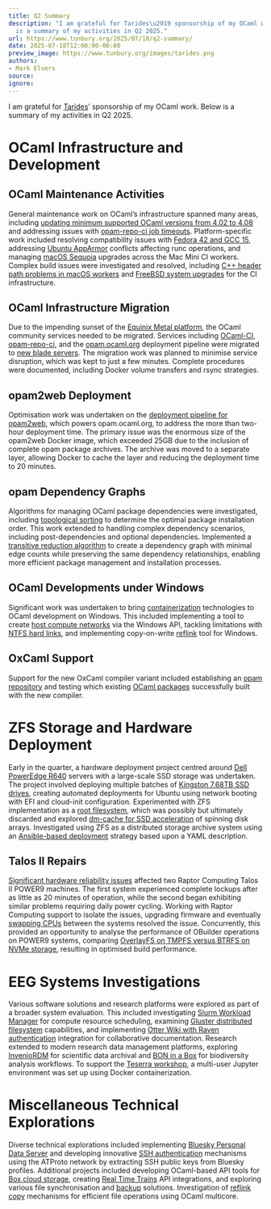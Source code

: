 ```yaml
---
title: Q2 Summary
description: "I am grateful for Tarides\u2019 sponsorship of my OCaml work. Below
  is a summary of my activities in Q2 2025."
url: https://www.tunbury.org/2025/07/18/q2-summary/
date: 2025-07-18T12:00:00-00:00
preview_image: https://www.tunbury.org/images/tarides.png
authors:
- Mark Elvers
source:
ignore:
---
```


<p>I am grateful for <a href="https://tarides.com">Tarides</a>’ sponsorship of my OCaml work. Below is a summary of my activities in Q2 2025.</p>

<h1>OCaml Infrastructure and Development</h1>

<h2>OCaml Maintenance Activities</h2>

<p>General maintenance work on OCaml’s infrastructure spanned many areas, including <a href="https://www.tunbury.org/2025/03/24/recent-ocaml-version/">updating minimum supported OCaml versions from 4.02 to 4.08</a> and addressing issues with <a href="https://www.tunbury.org/2025/04/04/opam-repo-ci/">opam-repo-ci job timeouts</a>. Platform-specific work included resolving compatibility issues with <a href="https://www.tunbury.org/2025/04/22/ocaml-fedora-gcc/">Fedora 42 and GCC 15</a>, addressing <a href="https://www.tunbury.org/2025/05/13/ubuntu-apparmor/">Ubuntu AppArmor</a> conflicts affecting runc operations, and managing <a href="https://www.tunbury.org/2025/05/19/macos-sequoia/">macOS Sequoia</a> upgrades across the Mac Mini CI workers. Complex build issues were investigated and resolved, including <a href="https://www.tunbury.org/2025/06/21/macos-sequoia-include-path/">C++ header path problems in macOS workers</a> and <a href="https://www.tunbury.org/2025/03/26/freebsd-14.2/">FreeBSD system upgrades</a> for the CI infrastructure.</p>

<h2>OCaml Infrastructure Migration</h2>

<p>Due to the impending sunset of the <a href="https://www.tunbury.org/2025/04/23/blade-allocation/">Equinix Metal platform</a>, the OCaml community services needed to be migrated. Services including <a href="https://www.tunbury.org/2025/04/27/ocaml-ci/">OCaml-CI</a>, <a href="https://www.tunbury.org/2025/04/29/equinix-moves/">opam-repo-ci</a>, and the <a href="https://www.tunbury.org/2025/04/29/equinix-moves/">opam.ocaml.org</a> deployment pipeline were migrated to <a href="https://www.tunbury.org/2025/04/25/blade-reallocation/">new blade servers</a>. The migration work was planned to minimise service disruption, which was kept to just a few minutes. Complete procedures were documented, including Docker volume transfers and rsync strategies.</p>

<h2>opam2web Deployment</h2>

<p>Optimisation work was undertaken on the <a href="https://www.tunbury.org/2025/06/24/opam2web/">deployment pipeline for opam2web</a>, which powers opam.ocaml.org, to address the more than two-hour deployment time. The primary issue was the enormous size of the opam2web Docker image, which exceeded 25GB due to the inclusion of complete opam package archives. The archive was moved to a separate layer, allowing Docker to cache the layer and reducing the deployment time to 20 minutes.</p>

<h2>opam Dependency Graphs</h2>

<p>Algorithms for managing OCaml package dependencies were investigated, including <a href="https://www.tunbury.org/2025/03/25/topological-sort/">topological sorting</a> to determine the optimal package installation order. This work extended to handling complex dependency scenarios, including post-dependencies and optional dependencies. Implemented a <a href="https://www.tunbury.org/2025/06/23/transitive-reduction/">transitive reduction algorithm</a> to create a dependency graph with minimal edge counts while preserving the same dependency relationships, enabling more efficient package management and installation processes.</p>

<h2>OCaml Developments under Windows</h2>

<p>Significant work was undertaken to bring <a href="https://www.tunbury.org/2025/06/14/windows-containerd-2/">containerization</a> technologies to OCaml development on Windows. This included implementing a tool to create <a href="https://www.tunbury.org/2025/06/27/windows-containerd-3/">host compute networks</a> via the Windows API,  tackling limitations with <a href="https://www.tunbury.org/2025/06/18/windows-reflinks/">NTFS hard links</a>, and implementing copy-on-write <a href="https://www.tunbury.org/2025/07/07/refs-monteverde/">reflink</a> tool for Windows.</p>

<h2>OxCaml Support</h2>

<p>Support for the new OxCaml compiler variant included establishing an <a href="https://www.tunbury.org/2025/06/12/oxcaml-repository/">opam repository</a> and testing which existing <a href="https://www.tunbury.org/2025/05/14/opam-health-check-oxcaml/">OCaml packages</a> successfully built with the new compiler.</p>

<h1>ZFS Storage and Hardware Deployment</h1>

<p>Early in the quarter, a hardware deployment project centred around <a href="https://www.tunbury.org/2025/04/11/dell-r640-ubuntu/">Dell PowerEdge R640</a> servers with a large-scale SSD storage was undertaken. The project involved deploying multiple batches of <a href="https://www.tunbury.org/2025/04/03/kingston-drives/">Kingston 7.68TB SSD drives</a>, creating automated deployments for Ubuntu using network booting with EFI and cloud-init configuration. Experimented with ZFS implementation as a <a href="https://www.tunbury.org/2025/04/02/ubuntu-with-zfs-root/">root filesystem</a>, which was possibly but ultimately discarded and explored <a href="https://www.tunbury.org/2025/04/21/ubuntu-dm-cache/">dm-cache for SSD acceleration</a> of spinning disk arrays. Investigated using ZFS as a distributed storage archive system using an <a href="https://www.tunbury.org/2025/05/16/zfs-replcation-ansible/">Ansible-based deployment</a> strategy based upon a YAML description.</p>

<h2>Talos II Repairs</h2>

<p><a href="https://www.tunbury.org/2025/04/29/raptor-talos-ii/">Significant hardware reliability issues</a> affected two Raptor Computing Talos II POWER9 machines. The first system experienced complete lockups after as little as 20 minutes of operation, while the second began exhibiting similar problems requiring daily power cycling. Working with Raptor Computing support to isolate the issues, upgrading firmware and eventually <a href="https://www.tunbury.org/2025/05/27/raptor-talos-ii-update/">swapping CPUs</a> between the systems resolved the issue. Concurrently, this provided an opportunity to analyse the performance of OBuilder operations on POWER9 systems, comparing <a href="https://www.tunbury.org/2025/05/29/overlayfs/">OverlayFS on TMPFS versus BTRFS on NVMe storage</a>, resulting in optimised build performance.</p>

<h1>EEG Systems Investigations</h1>

<p>Various software solutions and research platforms were explored as part of a broader system evaluation. This included investigating <a href="https://www.tunbury.org/2025/04/14/slurm-workload-manager/">Slurm Workload Manager</a> for compute resource scheduling, examining <a href="https://www.tunbury.org/2025/04/19/gluster/">Gluster distributed filesystem</a> capabilities, and implementing <a href="https://www.tunbury.org/2025/05/07/otter-wiki-with-raven/">Otter Wiki with Raven authentication</a> integration for collaborative documentation. Research extended to modern research data management platforms, exploring <a href="https://www.tunbury.org/2025/06/03/inveniordm/">InvenioRDM</a> for scientific data archival and <a href="https://www.tunbury.org/2025/07/02/bon-in-a-box/">BON in a Box</a> for biodiversity analysis workflows. To support the <a href="https://www.tunbury.org/2025/07/14/tessera-workshop/">Teserra workshop</a>, a multi-user Jupyter environment was set up using Docker containerization.</p>

<h1>Miscellaneous Technical Explorations</h1>

<p>Diverse technical explorations included implementing <a href="https://www.tunbury.org/2025/03/15/bluesky-pds/">Bluesky Personal Data Server</a> and developing innovative <a href="https://www.tunbury.org/2025/04/25/bluesky-ssh-authentication/">SSH authentication</a> mechanisms using the ATProto network by extracting SSH public keys from Bluesky profiles. Additional projects included developing OCaml-based API tools for <a href="https://www.tunbury.org/2025/04/12/box-diff/">Box cloud storage</a>, creating <a href="https://www.tunbury.org/2025/03/23/real-time-trains/">Real Time Trains</a> API integrations, and exploring various file synchronisation and <a href="https://www.tunbury.org/2025/06/14/borg-backup/">backup</a> solutions. Investigation of <a href="https://www.tunbury.org/2025/07/15/reflink-copy/">reflink copy</a> mechanisms for efficient file operations using OCaml multicore.</p>
